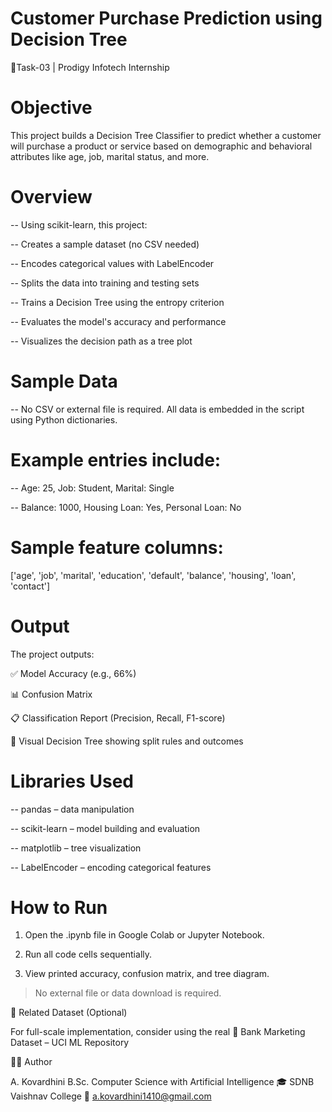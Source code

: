 
# Customer Purchase Prediction using Decision Tree

🎯Task-03 | Prodigy Infotech Internship


# Objective

This project builds a Decision Tree Classifier to predict whether a customer will purchase a product or service based on demographic and behavioral attributes like age, job, marital status, and more.

# Overview

-- Using scikit-learn, this project:

-- Creates a sample dataset (no CSV needed)

-- Encodes categorical values with LabelEncoder

-- Splits the data into training and testing sets

-- Trains a Decision Tree using the entropy criterion

-- Evaluates the model's accuracy and performance

-- Visualizes the decision path as a tree plot



# Sample Data

 -- No CSV or external file is required. All data is embedded in the script using Python dictionaries.

# Example entries include:

-- Age: 25, Job: Student, Marital: Single

-- Balance: 1000, Housing Loan: Yes, Personal Loan: No

# Sample feature columns:

['age', 'job', 'marital', 'education', 'default',
'balance', 'housing', 'loan', 'contact']



# Output

The project outputs:

✅ Model Accuracy (e.g., 66%)

📊 Confusion Matrix

📋 Classification Report (Precision, Recall, F1-score)

🌳 Visual Decision Tree showing split rules and outcomes



# Libraries Used

-- pandas – data manipulation

-- scikit-learn – model building and evaluation

-- matplotlib – tree visualization

-- LabelEncoder – encoding categorical features



# How to Run

1. Open the .ipynb file in Google Colab or Jupyter Notebook.

2. Run all code cells sequentially.

3. View printed accuracy, confusion matrix, and tree diagram.


> No external file or data download is required.


📘 Related Dataset (Optional)

For full-scale implementation, consider using the real 🔗 Bank Marketing Dataset – UCI ML Repository





👩‍💻 Author

A. Kovardhini
B.Sc. Computer Science with Artificial Intelligence
🎓 SDNB Vaishnav College
📧 a.kovardhini1410@gmail.com
